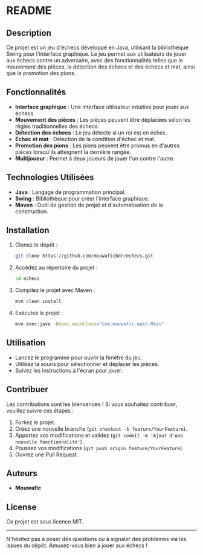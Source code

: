 # README

## Description

Ce projet est un jeu d'échecs développé en Java, utilisant la bibliothèque Swing pour l'interface graphique. Le jeu permet aux utilisateurs de jouer aux échecs contre un adversaire, avec des fonctionnalités telles que le mouvement des pièces, la détection des échecs et des échecs et mat, ainsi que la promotion des pions.

## Fonctionnalités

- **Interface graphique** : Une interface utilisateur intuitive pour jouer aux échecs.
- **Mouvement des pièces** : Les pièces peuvent être déplacées selon les règles traditionnelles des échecs.
- **Détection des échecs** : Le jeu détecte si un roi est en échec.
- **Échec et mat** : Détection de la condition d'échec et mat.
- **Promotion des pions** : Les pions peuvent être promus en d'autres pièces lorsqu'ils atteignent la dernière rangée.
- **Multijoueur** : Permet à deux joueurs de jouer l'un contre l'autre.

## Technologies Utilisées

- **Java** : Langage de programmation principal.
- **Swing** : Bibliothèque pour créer l'interface graphique.
- **Maven** : Outil de gestion de projet et d'automatisation de la construction.

## Installation

1. Clonez le dépôt :
   ```bash
   git clone https://github.com/mouwaficbdr/echecs.git
   ```

2. Accédez au répertoire du projet :
   ```bash
   cd echecs
   ```

3. Compilez le projet avec Maven :
   ```bash
   mvn clean install
   ```

4. Exécutez le projet :
   ```bash
   mvn exec:java -Dexec.mainClass="com.mouwafic.main.Main"
   ```

## Utilisation

- Lancez le programme pour ouvrir la fenêtre du jeu.
- Utilisez la souris pour sélectionner et déplacer les pièces.
- Suivez les instructions à l'écran pour jouer.


## Contribuer

Les contributions sont les bienvenues ! Si vous souhaitez contribuer, veuillez suivre ces étapes :

1. Forkez le projet.
2. Créez une nouvelle branche (`git checkout -b feature/YourFeature`).
3. Apportez vos modifications et validez (`git commit -m 'Ajout d'une nouvelle fonctionnalité'`).
4. Poussez vos modifications (`git push origin feature/YourFeature`).
5. Ouvrez une Pull Request.

## Auteurs

- **Mouwafic**

## License

Ce projet est sous licence MIT.

---

N'hésitez pas à poser des questions ou à signaler des problèmes via les issues du dépôt. Amusez-vous bien à jouer aux échecs !

